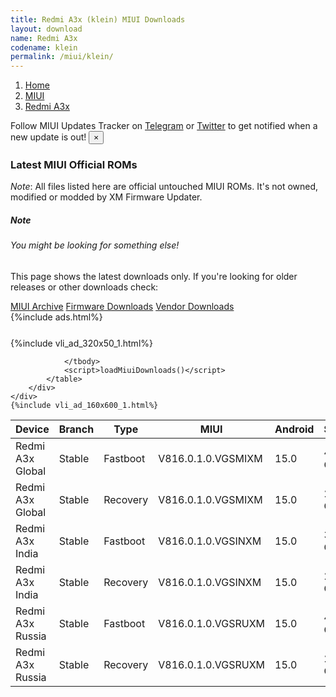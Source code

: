 ```yaml
---
title: Redmi A3x (klein) MIUI Downloads
layout: download
name: Redmi A3x
codename: klein
permalink: /miui/klein/
---
```

<nav aria-label="breadcrumb">
    <ol class="breadcrumb">
        <li class="breadcrumb-item"><a href="/">Home</a></li>
        <li class="breadcrumb-item"><a href="/miui/">MIUI</a></li>
        <li class="breadcrumb-item active" aria-current="page"><a href="/miui/klein/">Redmi A3x</a></li>
    </ol>
</nav>
<div class="alert alert-primary alert-dismissible fade show" role="alert">
    Follow MIUI Updates Tracker on <a href="https://t.me/MIUIUpdatesTracker" class="alert-link">Telegram</a>
     or <a href="https://twitter.com/MiFwUpdater" class="alert-link">Twitter</a> to get notified when a new update is out!
    <button type="button" class="close" data-dismiss="alert" aria-label="Close">
        <span aria-hidden="true">&times;</span>
    </button>
</div>

### Latest MIUI Official ROMs
*Note*: All files listed here are official untouched MIUI ROMs. It's not owned, modified or modded by XM Firmware Updater.
<div class="card">
  <div class="card-body">
    <h5 class="card-title">Note</h5>
    <h6 class="card-subtitle mb-2 text-muted">You might be looking for something else!</h6>
    <p class="card-text">This page shows the latest downloads only.
     If you're looking for older releases or other downloads check:</p>
    <a href="/archive/miui/klein/" class="card-link">MIUI Archive</a>
    <a href="/firmware/klein/" class="card-link">Firmware Downloads</a>
    <a href="/vendor/klein/" class="card-link">Vendor Downloads</a>
  </div>
</div>
{%include ads.html%}
<div class="row justify-content-center">
    <div class="col-10">
        <div class="table-responsive-md" style="margin-top: 25px;">
            {%include vli_ad_320x50_1.html%}
            <table id="miui" class="display dt-responsive nowrap compact table table-striped table-hover table-sm">
                <thead class="thead-dark">
                    <tr>
                        <th data-ref="device">Device</th>
                        <th data-ref="branch">Branch</th>
                        <th data-ref="type">Type</th>
                        <th data-ref="miui">MIUI</th>
                        <th data-ref="android">Android</th>
                        <th data-ref="size">Size</th>
                        <th data-ref="size">Date</th>
                        <th data-ref="link">Link</th>
                    </tr>
                </thead>
                <tbody>
                <tr><td>Redmi A3x Global</td><td>Stable</td><td>Fastboot</td><td>V816.0.1.0.VGSMIXM</td><td>15.0</td><td>4.8 GB</td><td>2025-01-06</td><td><a href="/miui/klein/stable/V816.0.1.0.VGSMIXM/">Download</a></td></tr>
<tr><td>Redmi A3x Global</td><td>Stable</td><td>Recovery</td><td>V816.0.1.0.VGSMIXM</td><td>15.0</td><td>2.9 GB</td><td>2025-01-16</td><td><a href="/miui/klein/stable/V816.0.1.0.VGSMIXM/">Download</a></td></tr>
<tr><td>Redmi A3x India</td><td>Stable</td><td>Fastboot</td><td>V816.0.1.0.VGSINXM</td><td>15.0</td><td>3.7 GB</td><td>2025-02-08</td><td><a href="/miui/klein/stable/V816.0.1.0.VGSINXM/">Download</a></td></tr>
<tr><td>Redmi A3x India</td><td>Stable</td><td>Recovery</td><td>V816.0.1.0.VGSINXM</td><td>15.0</td><td>2.8 GB</td><td>2025-02-14</td><td><a href="/miui/klein/stable/V816.0.1.0.VGSINXM/">Download</a></td></tr>
<tr><td>Redmi A3x Russia</td><td>Stable</td><td>Fastboot</td><td>V816.0.1.0.VGSRUXM</td><td>15.0</td><td>4.4 GB</td><td>2025-02-08</td><td><a href="/miui/klein/stable/V816.0.1.0.VGSRUXM/">Download</a></td></tr>
<tr><td>Redmi A3x Russia</td><td>Stable</td><td>Recovery</td><td>V816.0.1.0.VGSRUXM</td><td>15.0</td><td>2.8 GB</td><td>2025-02-14</td><td><a href="/miui/klein/stable/V816.0.1.0.VGSRUXM/">Download</a></td></tr>

                </tbody>
                <script>loadMiuiDownloads()</script>
            </table>
        </div>
    </div>
    {%include vli_ad_160x600_1.html%}
</div>
